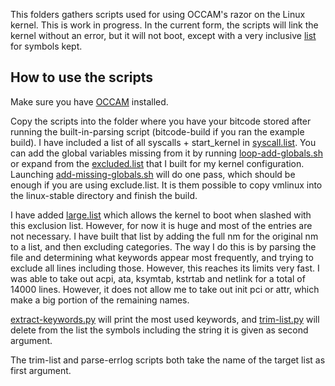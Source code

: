 This folders gathers scripts used for using OCCAM's razor on the Linux kernel.
This is work in progress. In the current form, the scripts will link the kernel without an error, but it will not boot, except with a very inclusive [list](large.list) for symbols kept.

## How to use the scripts

Make sure you have [OCCAM](https://github.com/SRI-CSL/OCCAM) installed.

Copy the scripts into the folder where you have your bitcode stored after running the built-in-parsing script (bitcode-build if you ran the example build). 
I have included a list of all syscalls + start_kernel in [syscall.list](syscall.list). You can add the global variables missing from it by running [loop-add-globals.sh](loop-add-globals.sh) or expand from the [excluded.list](excluded.list) that I built for my kernel configuration.
Launching [add-missing-globals.sh](add-missing-globals.sh) will do one pass, which should be enough if you are using exclude.list. It is them possible to copy vmlinux into the linux-stable directory and finish the build.

I have added [large.list](large.list) which allows the kernel to boot when slashed with this exclusion list. However, for now it is huge and most of the entries are not necessary. I have built that list by adding the full nm for the original nm to a list, and then excluding categories. The way I do this is by parsing the file and determining what keywords appear most frequently, and trying to exclude all lines including those. However, this reaches its limits very fast. I was able to take out acpi, ata, ksymtab, kstrtab and netlink for a total of 14000 lines. However, it does not allow me to take out init pci or attr, which make a big portion of the remaining names.

[extract-keywords.py](extract-keywords.py) will print the most used keywords, and [trim-list.py](trim-list.py) will delete from the list the symbols including the string it is given as second argument.

The trim-list and parse-errlog scripts both take the name of the target list as first argument.
